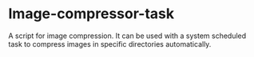 # Image-compressor-task
A script for image compression. It can be used with a system scheduled task to compress images in specific directories automatically.
